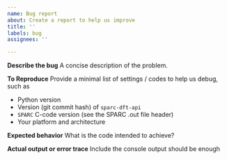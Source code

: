 ```yaml
---
name: Bug report
about: Create a report to help us improve
title: ''
labels: bug
assignees: ''

---
```


**Describe the bug**
A concise description of the problem.

**To Reproduce**
Provide a minimal list of settings / codes to help us debug, such as
- Python version
- Version (git commit hash) of `sparc-dft-api`
- `SPARC` C-code version (see the SPARC .out file header)
- Your platform and architecture
 
**Expected behavior**
What is the code intended to achieve?

**Actual output or error trace**
Include the console output should be enough
